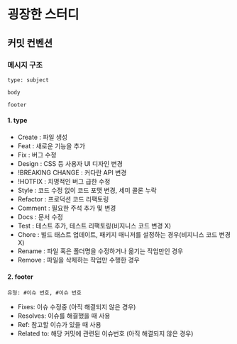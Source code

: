 # 굉장한 스터디

## 커밋 컨벤션

### 메시지 구조

```
type: subject

body

footer
```

#### 1. type

- Create : 파일 생성
- Feat : 새로운 기능을 추가
- Fix : 버그 수정
- Design : CSS 등 사용자 UI 디자인 변경
- !BREAKING CHANGE : 커다란 API 변경
- !HOTFIX : 치명적인 버그 급한 수정
- Style : 코드 수정 없이 코드 포맷 변경, 세미 콜론 누락
- Refactor : 프로덕션 코드 리팩토링
- Comment : 필요한 주석 추가 및 변경
- Docs : 문서 수정
- Test : 테스트 추가, 테스트 리팩토링(비지니스 코드 변경 X)
- Chore : 빌드 태스트 업데이트, 패키지 매니저를 설정하는 경우(비지니스 코드 변경 X)
- Rename : 파일 혹은 폴더명을 수정하거나 옮기는 작업만인 경우
- Remove : 파일을 삭제하는 작업만 수행한 경우

#### 2. footer
```
유형: #이슈 번호, #이슈 번호
```
- Fixes: 이슈 수정중 (아직 해결되지 않은 경우)
- Resolves: 이슈를 해결했을 때 사용
- Ref: 참고할 이슈가 있을 때 사용
- Related to: 해당 커밋에 관련된 이슈번호 (아직 해결되지 않은 경우)